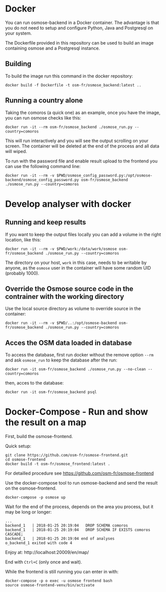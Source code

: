 Docker
======

You can run osmose-backend in a Docker container. The advantage is that
you do not need to setup and configure Python, Java and Postgresql on your system.

The Dockerfile provided in this repository can be used to build an image containing
osmose and a Postgresql instance.


Building
--------

To build the image run this command in the docker repository:
```
docker build -f Dockerfile -t osm-fr/osmose_backend:latest ..
```


Running a country alone
-----------------------

Taking the comoros (a quick one) as an example, once you have the image, you can
run osmose checks like this:
```
docker run -it --rm osm-fr/osmose_backend ./osmose_run.py --country=comoros
```
This will run interactively and you will see the output scrolling on your screen. The
container will be deleted at the end of the process and all data will wiped.

To run with the password file and enable result upload to the frontend
you can use the following command line:
```
docker run -it --rm -v $PWD/osmose_config_password.py:/opt/osmose-backend/osmose_config_password.py osm-fr/osmose_backend ./osmose_run.py --country=comoros
```


Develop analyser with docker
============================

Running and keep results
------------------------

If you want to keep the output files locally you can add a volume in the right
location, like this:
```
docker run -it --rm -v $PWD/work:/data/work/osmose osm-fr/osmose_backend ./osmose_run.py --country=comoros
```
The directory on your host, `work` in this case, needs to be writable by anyone, as the
`osmose` user in the container will have some random UID (probably 1000).


Override the Osmose source code in the contrainer with the working directory
----------------------------------------------------------------------------

Use the local source directory as volume to override source in the container:
```
docker run -it --rm -v $PWD/..:/opt/osmose-backend osm-fr/osmose_backend ./osmose_run.py --country=comoros
```

Acces the OSM data loaded in database
-------------------------------------

To access the database, first run docker without the remove option `--rm`
and ask `osmose_run` to keep the database after the run:
```
docker run -it osm-fr/osmose_backend ./osmose_run.py --no-clean --country=comoros
```
then, acces to the database:
```
docker run -it osm-fr/osmose_backend psql
```


Docker-Compose - Run and show the result on a map
=================================================

First, build the osmose-frontend.

Quick setup:
```
git clone https://github.com/osm-fr/osmose-frontend.git
cd osmose-frontend
docker build -t osm-fr/osmose_frontend:latest .
```

For detailled procedure see https://github.com/osm-fr/osmose-frontend

Use the docker-compose tool to run osmose-backend and send the result on the osmose-frontend.
```
docker-compose -p osmose up
```

Wait for the end of the process, depends on the area you process, but it may be long or longer:
```
...
backend_1   | 2018-01-25 20:19:04   DROP SCHEMA comoros
backend_1   | 2018-01-25 20:19:04   DROP SCHEMA IF EXISTS comoros CASCADE;
backend_1   | 2018-01-25 20:19:04 end of analyses
o_backend_1 exited with code 4
```

Enjoy at: http://localhost:20009/en/map/

End with `Ctrl+C` (only once and wait).

While the frontend is still running you can enter in with:
```
docker-compose -p o exec -u osmose frontend bash
source osmose-frontend-venv/bin/activate
```
